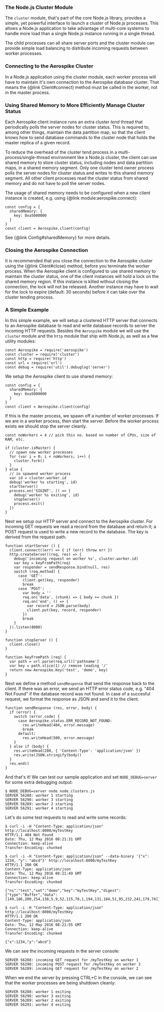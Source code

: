 ### The Node.js Cluster Module

The `cluster` module, that's part of the core Node.js library, provides a
simple, yet powerful interface to launch a cluster of Node.js processes. This
allows a Node.js application to take advantage of multi-core systems to handle
more load than a single Node.js instance running in a single thread.

The child processes can all share server ports and the cluster module can provide
simple load balancing to distribute incoming requests between worker processes.

### Connecting to the Aerospike Cluster

In a Node.js application using the cluster module, each worker process will
have to maintain it's own connection to the Aerospike database cluster. That
means the {@link Client#connect} method must be called in the worker, not in
the master process.

### Using Shared Memory to More Efficiently Manage Cluster Status

Each Aerospike client instance runs an extra cluster _tend_ thread that
periodically polls the server nodes for cluster status. This is required to,
among other things, maintain the data partition map, so that the client knows
how to send database commands to the cluster node that holds the master replica
of a given record.

To reduce the overhead of the cluster tend process in a
multi-process/single-thread environment like a Node.js cluster, the client can
use shared memory to store cluster status, including nodes and data partition
maps, in a shared memory segment. Only one cluster tend owner process polls the
server nodes for cluster status and writes to this shared memory segment. All
other client processes read the cluster status from shared memory and do not
have to poll the server nodes.

The usage of shared memory needs to be configured when a new client instance is
created, e.g. using {@link module:aerospike.connect}:

```
const config = {
  sharedMemory: {
    key: 0xa5000000
  }
}
const client = Aerospike.client(config)
```

See {@link Config#sharedMemory} for more details.

### Closing the Aerospike Connection

It is recommended that you close the connection to the Aerospike cluster using
the {@link Client#close} method, before you terminate the worker process. When
the Aerospike client is configured to use shared memory to maintain the cluster status,
one of the client instances will hold a lock on the shared memory region. If
this instance is killed without closing the connection, the lock will not be
released. Another instance may have to wait for the lock to expire (default: 30
seconds) before it can take over the cluster tending process.

### A Simple Example

In this simple example, we will setup a clustered HTTP server that connects to
an Aerospike database to read and write database records to server the incoming
HTTP requests. Besides the `Aerospike` module we will use the `cluster` module
and the `http` module that ship with Node.js, as well as a few utility modules:

```
const Aerospike = require('aerospike')
const cluster = require('cluster')
const http = require('http')
const url = require('url')
const debug = require('util').debuglog('server')
```

We setup the Aerospike client to use shared memory:

```
const config = {
  sharedMemory: {
    key: 0xa5000000
  }
}
const client = Aerospike.client(config)
```

If this is the master process, we spawn off a number of worker processes. If we
are in a worker process, then start the server. Before the worker process
exists we should stop the server cleanly.

```
const noWorkers = 4 // pick this no. based on number of CPUs, size of RAM, etc.

if (cluster.isMaster) {
  // spawn new worker processes
  for (var i = 0; i < noWorkers; i++) {
    cluster.fork()
  }
} else {
  // in spawend worker process
  var id = cluster.worker.id
  debug('worker %s starting', id)
  startServer()
  process.on('SIGINT', () => {
    debug('worker %s exiting', id)
    stopServer()
    process.exit()
  })
}
```

Next we setup our HTTP server and connect to the Aerospike cluster. For
incoming GET requests we read a record from the database and return it; a POST
request is used to write a new record to the database. The key is derived from
the request path.

```
function startServer () {
  client.connect((err) => { if (err) throw err })
  http.createServer((req, res) => {
    debug('incoming request on worker %s', cluster.worker.id)
    var key = keyFromPath(req)
    var responder = sendResponse.bind(null, res)
    switch (req.method) {
      case 'GET':
        client.get(key, responder)
        break
      case 'POST':
        var body = ''
        req.on('data', (chunk) => { body += chunk })
        req.on('end', () => {
          var record = JSON.parse(body)
          client.put(key, record, responder)
        })
        break
    }
  }).listen(8000)
}

function stopServer () {
  client.close()
}

function keyFromPath (req) {
  var path = url.parse(req.url)['pathname']
  var key = path.slice(1) // remove leading '/'
  return new Aerospike.Key('test', 'demo', key)
}
```

Next we define a method `sendResponse` that send the response back to the
client. If there was an error, we send an HTTP error status code, e.g. "404 Not
Found" if the database record was not found. In case of a succesful request, we
format the response as JSON and send it to the client.

```
function sendResponse (res, error, body) {
  if (error) {
    switch (error.code) {
      case Aerospike.status.ERR_RECORD_NOT_FOUND:
        res.writeHead(404, error.message)
        break
      default:
        res.writeHead(500, error.message)
    }
  } else if (body) {
    res.writeHead(200, { 'Content-Type': 'application/json' })
    res.write(JSON.stringify(body))
  }
  res.end()
}
```

And that's it! We can test our sample application and set `NODE_DEBUG=server` for some extra debugging output:

```
$ NODE_DEBUG=server node node_clusters.js
SERVER 56288: worker 1 starting
SERVER 56290: worker 3 starting
SERVER 56289: worker 2 starting
SERVER 56291: worker 4 starting
```

Let's do some test requests to read and write some records:

```
$ curl -i -H "Content-Type: application/json" http://localhost:8000/myTestKey
HTTP/1.1 404 Not Found
Date: Thu, 12 May 2016 08:21:31 GMT
Connection: keep-alive
Transfer-Encoding: chunked

$ curl -i -H "Content-Type: application/json" --data-binary '{"x": 1234, "y": "abcd"}' http://localhost:8000/myTestKey
HTTP/1.1 200 OK
Content-Type: application/json
Date: Thu, 12 May 2016 08:21:49 GMT
Connection: keep-alive
Transfer-Encoding: chunked

{"ns":"test","set":"demo","key":"myTestKey","digest":{"type":"Buffer","data":[149,186,200,254,138,5,9,52,115,70,1,194,131,184,51,95,232,241,179,74]}}

$ curl -i -H "Content-Type: application/json" http://localhost:8000/myTestKey
HTTP/1.1 200 OK
Content-Type: application/json
Date: Thu, 12 May 2016 08:21:55 GMT
Connection: keep-alive
Transfer-Encoding: chunked

{"x":1234,"y":"abcd"}
```

We can see the incoming requests in the server console:

```
SERVER 56288: incoming GET request for /myTestKey on worker 1
SERVER 56290: incoming POST request for /myTestKey on worker 3
SERVER 56289: incoming GET request for /myTestKey on worker 2
```

When we end the server by pressing CTRL+C in the console, we can see that the worker processes are being shutdown cleanly:

```
SERVER 56288: worker 1 exiting
SERVER 56290: worker 3 exiting
SERVER 56289: worker 2 exiting
SERVER 56291: worker 4 exiting
```
